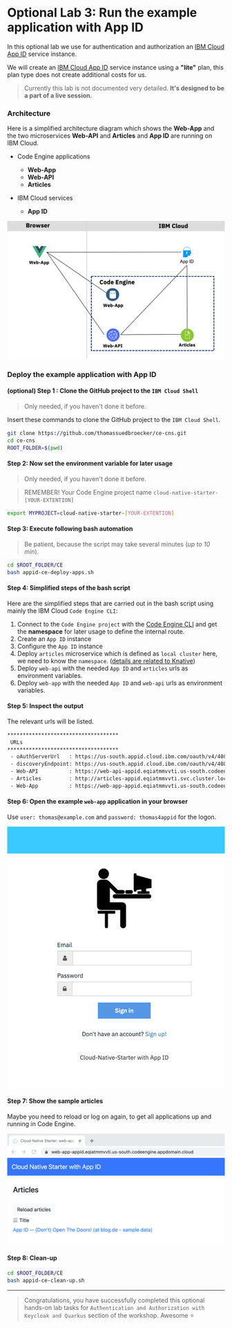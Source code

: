 # Optional Lab 3: Run the example application with App ID

In this optional lab we use for authentication and authorization an [IBM Cloud App ID](https://www.ibm.com/cloud/app-id) service instance.

We will create an [IBM Cloud App ID](https://www.ibm.com/cloud/app-id) service instance using a **"lite"** plan, this plan type does not create additional costs for us.

> Currently this lab is not documented very detailed. **It's designed to be a part of a live session.**

### Architecture

Here is a simplified architecture diagram which shows the **Web-App** and the two microservices **Web-API** and **Articles** and **App ID** are running on IBM Cloud.

* Code Engine applications
    * **Web-App**
    * **Web-API** 
    * **Articles**

* IBM Cloud services
    * **App ID**

![](images/app-id-architecture.png)

### Deploy the example application with App ID

#### (optional) Step 1 : Clone the GitHub project to the **`IBM Cloud Shell`**

> Only needed, if you haven't done it before.

Insert these commands to clone the GitHub project to the `IBM Cloud Shell`.

```sh
git clone https://github.com/thomassuedbroecker/ce-cns.git
cd ce-cns
ROOT_FOLDER=$(pwd)
```

#### Step 2: Now set the environment variable for later usage

> Only needed, if you haven't done it before.

> REMEMBER! Your Code Engine project name `cloud-native-starter-[YOUR-EXTENTION]`

```sh
export MYPROJECT=cloud-native-starter-[YOUR-EXTENTION]
```

#### Step 3: Execute following bash automation

> Be patient, because the script may take several minutes (_up to 10 min_).

```sh
cd $ROOT_FOLDER/CE
bash appid-ce-deploy-apps.sh
```

#### Step 4: Simplified steps of the bash script

Here are the simplified steps that are carried out in the bash script using mainly the IBM Cloud `Code Engine CLI`:

1. Connect to the `Code Engine project` with the  [Code Engine CLI](https://cloud.ibm.com/docs/codeengine?topic=codeengine-cli) and get the **namespace** for later usage to define the internal route.
2. Create an `App ID` instance
3. Configure the `App ID` instance
4. Deploy `articles` microservice which is defined as `local cluster` here, we need to know the `namespace`. ([details are related to Knative](https://github.com/knative/serving/issues/7450))
5. Deploy `web-api` with the needed `App ID` and `articles` urls as environment variables.
6. Deploy `web-app` with the needed `App ID` and `web-api` urls as environment variables.

#### Step 5: Inspect the output

The relevant urls will be listed.

```sh
************************************
 URLs
************************************
 - oAuthServerUrl   : https://us-south.appid.cloud.ibm.com/oauth/v4/40874513-becf-48ed-802d-19dc2188e156
 - discoveryEndpoint: https://us-south.appid.cloud.ibm.com/oauth/v4/40874513-becf-48ed-802d-19dc2188e156/.well-known/openid-configuration
 - Web-API          : https://web-api-appid.eqiatmmvvti.us-south.codeengine.appdomain.cloud/articlesA
 - Articles         : http://articles-appid.eqiatmmvvti.svc.cluster.local/articlesA
 - Web-App          : https://web-app-appid.eqiatmmvvti.us-south.codeengine.appdomain.cloud
```

#### Step 6: Open the example `web-app` application in your browser

Use `user: thomas@example.com` and `password: thomas4appid` for the logon.

![](images/app-id-login.png)

#### Step 7: Show the sample articles

Maybe you need to reload or log on again, to get all applications up and running in Code Engine.

![](images/app-id-show-articles.png)

#### Step 8: Clean-up

```sh
cd $ROOT_FOLDER/CE
bash appid-ce-clean-up.sh
```

---

> Congratulations, you have successfully completed this optional hands-on lab tasks for `Authentication and Authorization with Keycloak and Quarkus` section of the workshop. Awesome :star:




